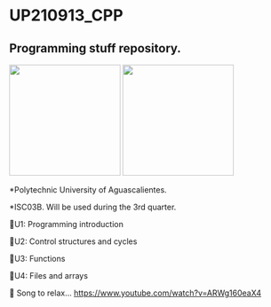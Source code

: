 # UP210913_CPP
## Programming stuff repository.

<img src="http://upload.wikimedia.org/wikipedia/commons/thumb/1/18/ISO_C%2B%2B_Logo.svg/1822px-ISO_C%2B%2B_Logo.svg.png" width="200" height="200" />
<img src="https://www.google.com/url?sa=i&url=https%3A%2F%2Fsii.upa.edu.mx%2Fadmin%2Findex.php&psig=AOvVaw3m69O6fEkHCtv57IOx4H4e&ust=1664842897792000&source=images&cd=vfe&ved=0CAgQjRxqFwoTCJCQ053lwvoCFQAAAAAdAAAAABAI" width="200" height="200" />

*Polytechnic University of Aguascalientes. 

*ISC03B. Will be used during the 3rd quarter.

📂U1: Programming introduction

📂U2: Control structures and cycles

📂U3: Functions

📂U4: Files and arrays

🎵 Song to relax...  https://www.youtube.com/watch?v=ARWg160eaX4
